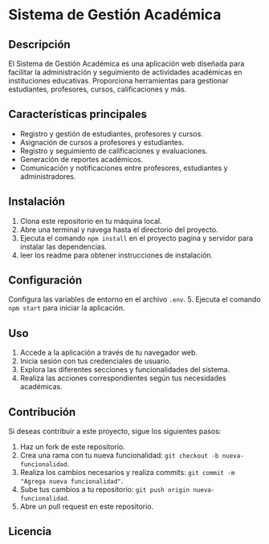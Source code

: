 # Sistema de Gestión Académica

## Descripción
El Sistema de Gestión Académica es una aplicación web diseñada para facilitar la administración y seguimiento de actividades académicas en instituciones educativas. Proporciona herramientas para gestionar estudiantes, profesores, cursos, calificaciones y más.

## Características principales
- Registro y gestión de estudiantes, profesores y cursos.
- Asignación de cursos a profesores y estudiantes.
- Registro y seguimiento de calificaciones y evaluaciones.
- Generación de reportes académicos.
- Comunicación y notificaciones entre profesores, estudiantes y administradores.

## Instalación
1. Clona este repositorio en tu máquina local.
2. Abre una terminal y navega hasta el directorio del proyecto.
3. Ejecuta el comando `npm install` en el proyecto pagina y servidor para instalar las dependencias.
4. leer los readme para obtener instrucciones de instalación.

## Configuración
Configura las variables de entorno en el archivo `.env`.
5. Ejecuta el comando `npm start` para iniciar la aplicación.

## Uso
1. Accede a la aplicación a través de tu navegador web.
2. Inicia sesión con tus credenciales de usuario.
3. Explora las diferentes secciones y funcionalidades del sistema.
4. Realiza las acciones correspondientes según tus necesidades académicas.

## Contribución
Si deseas contribuir a este proyecto, sigue los siguientes pasos:
1. Haz un fork de este repositorio.
2. Crea una rama con tu nueva funcionalidad: `git checkout -b nueva-funcionalidad`.
3. Realiza los cambios necesarios y realiza commits: `git commit -m "Agrega nueva funcionalidad"`.
4. Sube tus cambios a tu repositorio: `git push origin nueva-funcionalidad`.
5. Abre un pull request en este repositorio.

## Licencia
<!-- Este proyecto está bajo la Licencia MIT. Para más información, consulta el archivo [LICENSE](LICENSE). -->
